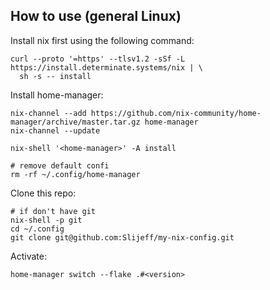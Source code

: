 ## How to use (general Linux)
Install nix first using the following command:
```
curl --proto '=https' --tlsv1.2 -sSf -L https://install.determinate.systems/nix | \
  sh -s -- install
```

Install home-manager:
```
nix-channel --add https://github.com/nix-community/home-manager/archive/master.tar.gz home-manager
nix-channel --update

nix-shell '<home-manager>' -A install

# remove default confi
rm -rf ~/.config/home-manager
```

Clone this repo:
```
# if don't have git
nix-shell -p git
cd ~/.config
git clone git@github.com:Slijeff/my-nix-config.git
```

Activate:
```
home-manager switch --flake .#<version>
```

